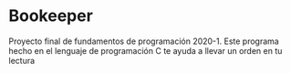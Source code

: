# Bookeeper
Proyecto final de fundamentos de programación 2020-1. Este programa hecho en el lenguaje de programación C te ayuda a llevar un orden en tu lectura
